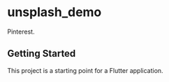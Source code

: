 # unsplash_demo

Pinterest.

## Getting Started

This project is a starting point for a Flutter application.

